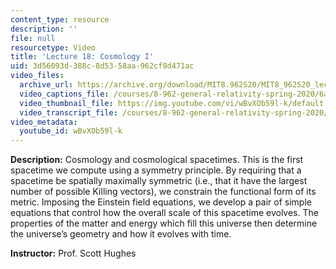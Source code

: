 ```yaml
---
content_type: resource
description: ''
file: null
resourcetype: Video
title: 'Lecture 18: Cosmology I'
uid: 3d56093d-388c-8d53-58aa-962cf8d471ac
video_files:
  archive_url: https://archive.org/download/MIT8.962S20/MIT8_962S20_lec18_300k.mp4
  video_captions_file: /courses/8-962-general-relativity-spring-2020/6a349e1894375d259a27f82ade4b1089_wBvXOb59l-k.vtt
  video_thumbnail_file: https://img.youtube.com/vi/wBvXOb59l-k/default.jpg
  video_transcript_file: /courses/8-962-general-relativity-spring-2020/4a374ede6b01ec89d1962085190fc1e5_wBvXOb59l-k.pdf
video_metadata:
  youtube_id: wBvXOb59l-k
---
```


**Description:** Cosmology and cosmological spacetimes. This is the first spacetime we compute using a symmetry principle. By requiring that a spacetime be spatially maximally symmetric (i.e., that it have the largest number of possible Killing vectors), we constrain the functional form of its metric. Imposing the Einstein field equations, we develop a pair of simple equations that control how the overall scale of this spacetime evolves. The properties of the matter and energy which fill this universe then determine the universe’s geometry and how it evolves with time.

**Instructor:** Prof. Scott Hughes